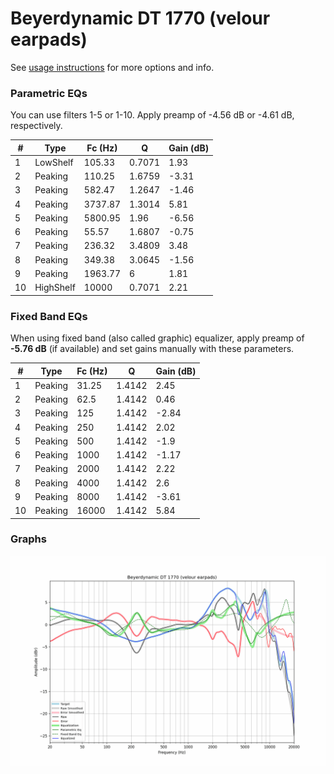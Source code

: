 # Beyerdynamic DT 1770 (velour earpads)
See [usage instructions](https://github.com/jaakkopasanen/AutoEq#usage) for more options and info.

### Parametric EQs
You can use filters 1-5 or 1-10. Apply preamp of -4.56 dB or -4.61 dB, respectively.

|   # | Type      |   Fc (Hz) |      Q |   Gain (dB) |
|-----|-----------|-----------|--------|-------------|
|   1 | LowShelf  |    105.33 | 0.7071 |        1.93 |
|   2 | Peaking   |    110.25 | 1.6759 |       -3.31 |
|   3 | Peaking   |    582.47 | 1.2647 |       -1.46 |
|   4 | Peaking   |   3737.87 | 1.3014 |        5.81 |
|   5 | Peaking   |   5800.95 | 1.96   |       -6.56 |
|   6 | Peaking   |     55.57 | 1.6807 |       -0.75 |
|   7 | Peaking   |    236.32 | 3.4809 |        3.48 |
|   8 | Peaking   |    349.38 | 3.0645 |       -1.56 |
|   9 | Peaking   |   1963.77 | 6      |        1.81 |
|  10 | HighShelf |  10000    | 0.7071 |        2.21 |

### Fixed Band EQs
When using fixed band (also called graphic) equalizer, apply preamp of **-5.76 dB** (if available) and set gains manually with these parameters.

|   # | Type    |   Fc (Hz) |      Q |   Gain (dB) |
|-----|---------|-----------|--------|-------------|
|   1 | Peaking |     31.25 | 1.4142 |        2.45 |
|   2 | Peaking |     62.5  | 1.4142 |        0.46 |
|   3 | Peaking |    125    | 1.4142 |       -2.84 |
|   4 | Peaking |    250    | 1.4142 |        2.02 |
|   5 | Peaking |    500    | 1.4142 |       -1.9  |
|   6 | Peaking |   1000    | 1.4142 |       -1.17 |
|   7 | Peaking |   2000    | 1.4142 |        2.22 |
|   8 | Peaking |   4000    | 1.4142 |        2.6  |
|   9 | Peaking |   8000    | 1.4142 |       -3.61 |
|  10 | Peaking |  16000    | 1.4142 |        5.84 |

### Graphs
![](./Beyerdynamic%20DT%201770%20(velour%20earpads).png)
